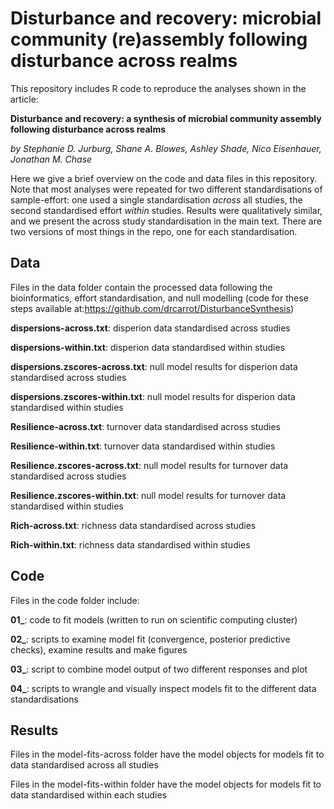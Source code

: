 Disturbance and recovery: microbial community (re)assembly following disturbance across realms
================

<!-- README.md is generated from README.Rmd. Please edit that file -->
<!-- badges: start -->
<!-- badges: end -->
This repository includes R code to reproduce the analyses shown in the article:

**Disturbance and recovery: a synthesis of microbial community assembly following disturbance across realms**

*by Stephanie D. Jurburg, Shane A. Blowes, Ashley Shade, Nico Eisenhauer, Jonathan M. Chase*

Here we give a brief overview on the code and data files in this repository. Note that most analyses were repeated for two different standardisations of sample-effort: one used a single standardisation *across* all studies, the second standardised effort *within* studies. Results were qualitatively similar, and we present the across study standardisation in the main text. There are two versions of most things in the repo, one for each standardisation.

## Data

Files in the data folder contain the processed data following the bioinformatics, effort standardisation, and null modelling (code for these steps available at:<https://github.com/drcarrot/DisturbanceSynthesis>)

**dispersions-across.txt**: disperion data standardised across studies

**dispersions-within.txt**: disperion data standardised within studies

**dispersions.zscores-across.txt**: null model results for disperion data standardised across studies

**dispersions.zscores-within.txt**: null model results for disperion data standardised within studies

**Resilience-across.txt**: turnover data standardised across studies

**Resilience-within.txt**: turnover data standardised within studies

**Resilience.zscores-across.txt**: null model results for turnover data standardised across studies

**Resilience.zscores-within.txt**: null model results for turnover data standardised within studies

**Rich-across.txt**: richness data standardised across studies

**Rich-within.txt**: richness data standardised within studies

## Code

Files in the code folder include:

**01\_**: code to fit models (written to run on scientific computing cluster)

**02\_**: scripts to examine model fit (convergence, posterior predictive checks), examine results and make figures

**03\_**: script to combine model output of two different responses and plot

**04\_**: scripts to wrangle and visually inspect models fit to the different data standardisations

## Results

Files in the model-fits-across folder have the model objects for models fit to data standardised across all studies

Files in the model-fits-within folder have the model objects for models fit to data standardised within each studies
